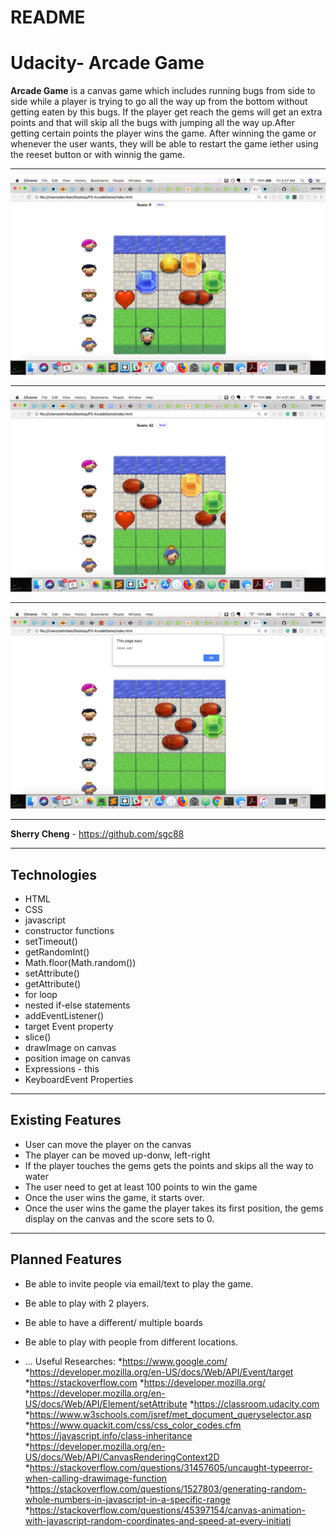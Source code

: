 # README

Udacity- Arcade Game
===================


**Arcade Game** is a canvas game which includes running bugs from side to side while a player is trying to go all the way up from the bottom without getting eaten by this bugs. If the player get reach the gems will get an extra points and that will skip all the bugs with jumping all the way up.After getting certain points the player wins the game. After winning the game or whenever the user wants, they will be able to restart the game iether using the reeset button or with winnig the game.

----------



![Alt text](images/img1.png)

----------
![Alt text](images/img2.png)

----------


![Alt text](images/img3.png)

----------



**Sherry Cheng** - https://github.com/sgc88




----------


Technologies
-------------------
* HTML
* CSS
* javascript
* constructor functions
* setTimeout()
* getRandomInt()
* Math.floor(Math.random())
* setAttribute()
* getAttribute()
* for loop
* nested if-else statements
* addEventListener()
* target Event property
* slice()
* drawImage on canvas
* position image on canvas
* Expressions - this
* KeyboardEvent Properties






----------


Existing Features
-------------------
* User can move the player on the canvas
* The player can be moved up-donw, left-right
* If the player touches the gems gets the points and skips all the way to water
* The user need to get at least 100 points to win the game
* Once the user wins the game, it starts over.
* Once the user wins the game the player takes its first position, the gems display on the canvas and the score sets to 0.




----------


Planned Features
-------------------
* Be able to invite people via email/text to play the game.
* Be able to play with 2 players.
* Be able to have a different/ multiple boards
* Be able to play with people from different locations.

* ...
Useful Researches:
*https://www.google.com/
*https://developer.mozilla.org/en-US/docs/Web/API/Event/target
*https://stackoverflow.com
*https://developer.mozilla.org/
*https://developer.mozilla.org/en-US/docs/Web/API/Element/setAttribute
*https://classroom.udacity.com
*https://www.w3schools.com/jsref/met_document_queryselector.asp
*https://www.quackit.com/css/css_color_codes.cfm
*https://javascript.info/class-inheritance
*https://developer.mozilla.org/en-US/docs/Web/API/CanvasRenderingContext2D
*https://stackoverflow.com/questions/31457605/uncaught-typeerror-when-calling-drawimage-function
*https://stackoverflow.com/questions/1527803/generating-random-whole-numbers-in-javascript-in-a-specific-range
*https://stackoverflow.com/questions/45397154/canvas-animation-with-javascript-random-coordinates-and-speed-at-every-initiati